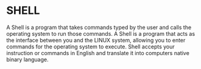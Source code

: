 # SHELL
A Shell is a program that takes commands typed by the user and calls the operating system to run those commands.
A Shell is a program that acts as the interface between you and the LINUX system, allowing you to enter commands for the operating system to execute.
Shell accepts your instruction or commands in English and translate it into computers native binary language.
